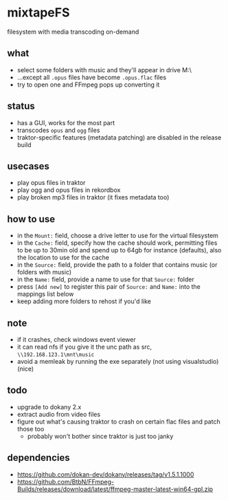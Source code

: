# mixtapeFS
filesystem with media transcoding on-demand

## what
* select some folders with music and they'll appear in drive M:\
* ...except all `.opus` files have become `.opus.flac` files
* try to open one and FFmpeg pops up converting it

## status
* has a GUI, works for the most part
* transcodes `opus` and `ogg` files
* traktor-specific features (metadata patching) are disabled in the release build

## usecases
* play opus files in traktor
* play ogg and opus files in rekordbox
* play broken mp3 files in traktor (it fixes metadata too)

## how to use
* in the `Mount:` field, choose a drive letter to use for the virtual filesystem
* in the `Cache:` field, specify how the cache should work, permitting files to be up to 30min old and spend up to 64gb for instance (defaults), also the location to use for the cache
* in the `Source:` field, provide the path to a folder that contains music (or folders with music)
* in the `Name:` field, provide a name to use for that `Source:` folder
* press `[Add new]` to register this pair of `Source:` and `Name:` into the mappings list below
* keep adding more folders to rehost if you'd like

## note
* if it crashes, check windows event viewer
* it can read nfs if you give it the unc path as src, `\\192.168.123.1\mnt\music`
* avoid a memleak by running the exe separately (not using visualstudio) (nice)

## todo
* upgrade to dokany 2.x
* extract audio from video files
* figure out what's causing traktor to crash on certain flac files and patch those too
  * probably won't bother since traktor is just too janky

## dependencies
* https://github.com/dokan-dev/dokany/releases/tag/v1.5.1.1000
* https://github.com/BtbN/FFmpeg-Builds/releases/download/latest/ffmpeg-master-latest-win64-gpl.zip
